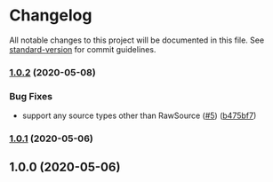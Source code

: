 # Changelog

All notable changes to this project will be documented in this file. See [standard-version](https://github.com/conventional-changelog/standard-version) for commit guidelines.

### [1.0.2](https://github.com/koba04/ecma-version-validator-webpack-plugin/compare/v1.0.1...v1.0.2) (2020-05-08)


### Bug Fixes

* support any source types other than RawSource ([#5](https://github.com/koba04/ecma-version-validator-webpack-plugin/issues/5)) ([b475bf7](https://github.com/koba04/ecma-version-validator-webpack-plugin/commit/b475bf7815e2f62efa70fe350178de6153d319c4))

### [1.0.1](https://github.com/koba04/ecma-version-validator-webpack-plugin/compare/v1.0.0...v1.0.1) (2020-05-06)

## 1.0.0 (2020-05-06)
